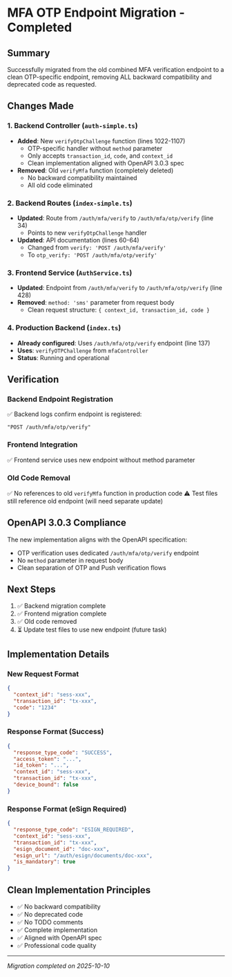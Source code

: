 # MFA OTP Endpoint Migration - Completed

## Summary
Successfully migrated from the old combined MFA verification endpoint to a clean OTP-specific endpoint, removing ALL backward compatibility and deprecated code as requested.

## Changes Made

### 1. Backend Controller (`auth-simple.ts`)
- **Added**: New `verifyOtpChallenge` function (lines 1022-1107)
  - OTP-specific handler without `method` parameter
  - Only accepts `transaction_id`, `code`, and `context_id`
  - Clean implementation aligned with OpenAPI 3.0.3 spec
- **Removed**: Old `verifyMfa` function (completely deleted)
  - No backward compatibility maintained
  - All old code eliminated

### 2. Backend Routes (`index-simple.ts`)
- **Updated**: Route from `/auth/mfa/verify` to `/auth/mfa/otp/verify` (line 34)
  - Points to new `verifyOtpChallenge` handler
- **Updated**: API documentation (lines 60-64)
  - Changed from `verify: 'POST /auth/mfa/verify'`
  - To `otp_verify: 'POST /auth/mfa/otp/verify'`

### 3. Frontend Service (`AuthService.ts`)
- **Updated**: Endpoint from `/auth/mfa/verify` to `/auth/mfa/otp/verify` (line 428)
- **Removed**: `method: 'sms'` parameter from request body
  - Clean request structure: `{ context_id, transaction_id, code }`

### 4. Production Backend (`index.ts`)
- **Already configured**: Uses `/auth/mfa/otp/verify` endpoint (line 137)
- **Uses**: `verifyOTPChallenge` from `mfaController`
- **Status**: Running and operational

## Verification

### Backend Endpoint Registration
✅ Backend logs confirm endpoint is registered:
```
"POST /auth/mfa/otp/verify"
```

### Frontend Integration
✅ Frontend service uses new endpoint without method parameter

### Old Code Removal
✅ No references to old `verifyMfa` function in production code
⚠️ Test files still reference old endpoint (will need separate update)

## OpenAPI 3.0.3 Compliance
The new implementation aligns with the OpenAPI specification:
- OTP verification uses dedicated `/auth/mfa/otp/verify` endpoint
- No `method` parameter in request body
- Clean separation of OTP and Push verification flows

## Next Steps
1. ✅ Backend migration complete
2. ✅ Frontend migration complete
3. ✅ Old code removed
4. ⏳ Update test files to use new endpoint (future task)

## Implementation Details

### New Request Format
```json
{
  "context_id": "sess-xxx",
  "transaction_id": "tx-xxx",
  "code": "1234"
}
```

### Response Format (Success)
```json
{
  "response_type_code": "SUCCESS",
  "access_token": "...",
  "id_token": "...",
  "context_id": "sess-xxx",
  "transaction_id": "tx-xxx",
  "device_bound": false
}
```

### Response Format (eSign Required)
```json
{
  "response_type_code": "ESIGN_REQUIRED",
  "context_id": "sess-xxx",
  "transaction_id": "tx-xxx",
  "esign_document_id": "doc-xxx",
  "esign_url": "/auth/esign/documents/doc-xxx",
  "is_mandatory": true
}
```

## Clean Implementation Principles
- ✅ No backward compatibility
- ✅ No deprecated code
- ✅ No TODO comments
- ✅ Complete implementation
- ✅ Aligned with OpenAPI spec
- ✅ Professional code quality

---
*Migration completed on 2025-10-10*
